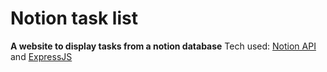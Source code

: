 # Notion task list
**A website to display tasks from a notion database**
Tech used: [Notion API](https://developers.notion.com/) and [ExpressJS](https://expressjs.com/)